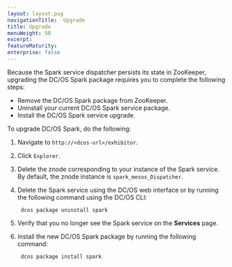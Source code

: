 ```yaml
---
layout: layout.pug
navigationTitle:  Upgrade
title: Upgrade
menuWeight: 50
excerpt:
featureMaturity:
enterprise: false
---
```


<!-- This source repo for this topic is https://github.com/mesosphere/spark-build -->

Because the Spark service dispatcher persists its state in ZooKeeper, upgrading the DC/OS Spark package requires you to complete the following steps:
- Remove the DC/OS Spark package from ZooKeeper.
- Uninstall your current DC/OS Spark service package.
- Install the DC/OS Spark service upgrade. 

To upgrade DC/OS Spark, do the following:
1. Navigate to `http://<dcos-url>/exhibitor`. 
1. Click `Explorer`. 
1. Delete the znode corresponding to your instance of the Spark service. By default, the znode instance is `spark_mesos_Dispatcher`.
1. Delete the Spark service using the DC/OS web interface or by running the following command using the DC/OS CLI:

        dcos package uninstall spark

1. Verify that you no longer see the Spark service on the **Services** page.
1. Install the new DC/OS Spark package by running the following command:

        dcos package install spark
